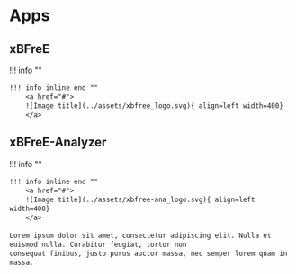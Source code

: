 # Apps 

## xBFreE 

!!! info ""

    !!! info inline end ""
        <a href="#">
        ![Image title](../assets/xbfree_logo.svg){ align=left width=400}
        </a>

    
        

## xBFreE-Analyzer

!!! info  ""
    
    !!! info inline end ""
        <a href="#">
        ![Image title](../assets/xbfree-ana_logo.svg){ align=left width=400}
        </a>

    Lorem ipsum dolor sit amet, consectetur adipiscing elit. Nulla et euismod nulla. Curabitur feugiat, tortor non 
    consequat finibus, justo purus auctor massa, nec semper lorem quam in massa.

